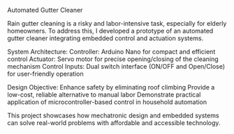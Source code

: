 Automated Gutter Cleaner

Rain gutter cleaning is a risky and labor-intensive task, especially for elderly homeowners. To address this, I developed a prototype of an automated gutter cleaner integrating embedded control and actuation systems.

System Architecture:
 Controller: Arduino Nano for compact and efficient control
 Actuator: Servo motor for precise opening/closing of the cleaning mechanism
 Control Inputs: Dual switch interface (ON/OFF and Open/Close) for user-friendly operation

Design Objective:
 Enhance safety by eliminating roof climbing
 Provide a low-cost, reliable alternative to manual labor
 Demonstrate practical application of microcontroller-based control in household automation

This project showcases how mechatronic design and embedded systems can solve real-world problems with affordable and accessible technology.
